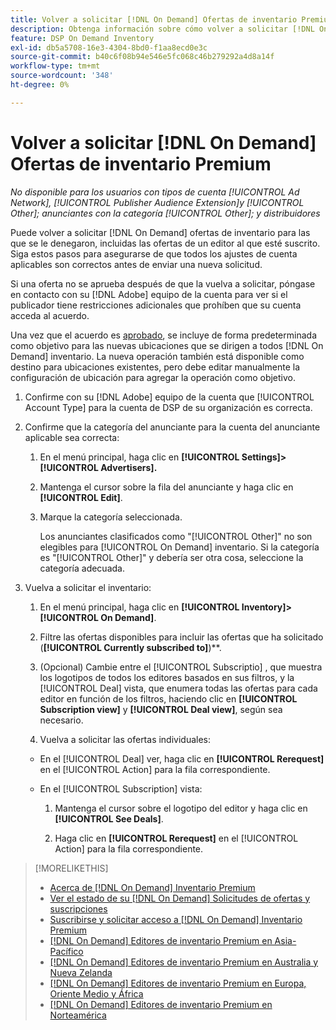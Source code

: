 ```yaml
---
title: Volver a solicitar [!DNL On Demand] Ofertas de inventario Premium
description: Obtenga información sobre cómo volver a solicitar [!DNL On Demand] tratos que anteriormente se negaron.
feature: DSP On Demand Inventory
exl-id: db5a5708-16e3-4304-8bd0-f1aa8ecd0e3c
source-git-commit: b40c6f08b94e546e5fc068c46b279292a4d8a14f
workflow-type: tm+mt
source-wordcount: '348'
ht-degree: 0%

---
```


# Volver a solicitar [!DNL On Demand] Ofertas de inventario Premium

*No disponible para los usuarios con tipos de cuenta [!UICONTROL Ad Network], [!UICONTROL Publisher Audience Extension]y [!UICONTROL Other]; anunciantes con la categoría [!UICONTROL Other]; y distribuidores*

Puede volver a solicitar [!DNL On Demand] ofertas de inventario para las que se le denegaron, incluidas las ofertas de un editor al que esté suscrito. Siga estos pasos para asegurarse de que todos los ajustes de cuenta aplicables son correctos antes de enviar una nueva solicitud.

Si una oferta no se aprueba después de que la vuelva a solicitar, póngase en contacto con su [!DNL Adobe] equipo de la cuenta para ver si el publicador tiene restricciones adicionales que prohíben que su cuenta acceda al acuerdo.

Una vez que el acuerdo es [aprobado](/help/dsp/inventory/on-demand-inventory-view-status.md), se incluye de forma predeterminada como objetivo para las nuevas ubicaciones que se dirigen a todos [!DNL On Demand] inventario. La nueva operación también está disponible como destino para ubicaciones existentes, pero debe editar manualmente la configuración de ubicación para agregar la operación como objetivo.

1. Confirme con su [!DNL Adobe] equipo de la cuenta que [!UICONTROL Account Type] para la cuenta de DSP de su organización es correcta.

1. Confirme que la categoría del anunciante para la cuenta del anunciante aplicable sea correcta:

   1. En el menú principal, haga clic en **[!UICONTROL Settings]> [!UICONTROL Advertisers].**

   1. Mantenga el cursor sobre la fila del anunciante y haga clic en **[!UICONTROL Edit]**.

   1. Marque la categoría seleccionada.

      Los anunciantes clasificados como &quot;[!UICONTROL Other]&quot; no son elegibles para [!UICONTROL On Demand] inventario. Si la categoría es &quot;[!UICONTROL Other]&quot; y debería ser otra cosa, seleccione la categoría adecuada<!-- [category](/help/dsp/admin/advertiser-settings.md) -->.

1. Vuelva a solicitar el inventario:

   1. En el menú principal, haga clic en **[!UICONTROL Inventory]>[!UICONTROL On Demand]**.

   1. Filtre las ofertas disponibles para incluir las ofertas que ha solicitado (**[!UICONTROL Currently subscribed to]**)**.

   1. (Opcional) Cambie entre el [!UICONTROL Subscriptio] , que muestra los logotipos de todos los editores basados en sus filtros, y la [!UICONTROL Deal] vista, que enumera todas las ofertas para cada editor en función de los filtros, haciendo clic en **[!UICONTROL Subscription view]** y **[!UICONTROL Deal view]**, según sea necesario.

   1. Vuelva a solicitar las ofertas individuales:
   * En el [!UICONTROL Deal] ver, haga clic en **[!UICONTROL Rerequest]** en el [!UICONTROL Action] para la fila correspondiente.

   * En el [!UICONTROL Subscription] vista:

      1. Mantenga el cursor sobre el logotipo del editor y haga clic en **[!UICONTROL See Deals]**.

      1. Haga clic en **[!UICONTROL Rerequest]** en el [!UICONTROL Action] para la fila correspondiente.


>[!MORELIKETHIS]
>
>* [Acerca de [!DNL On Demand] Inventario Premium](on-demand-inventory-about.md)
>* [Ver el estado de su [!DNL On Demand] Solicitudes de ofertas y suscripciones](on-demand-inventory-view-status.md)
>* [Suscribirse y solicitar acceso a [!DNL On Demand] Inventario Premium](on-demand-inventory-subscribe.md)
>* [[!DNL On Demand] Editores de inventario Premium en Asia-Pacífico](on-demand-inventory-publishers-apac.md)
>* [[!DNL On Demand] Editores de inventario Premium en Australia y Nueva Zelanda](on-demand-inventory-publishers-anz.md)
>* [[!DNL On Demand] Editores de inventario Premium en Europa, Oriente Medio y África](on-demand-inventory-publishers-emea.md)
>* [[!DNL On Demand] Editores de inventario Premium en Norteamérica](on-demand-inventory-publishers-na.md)

